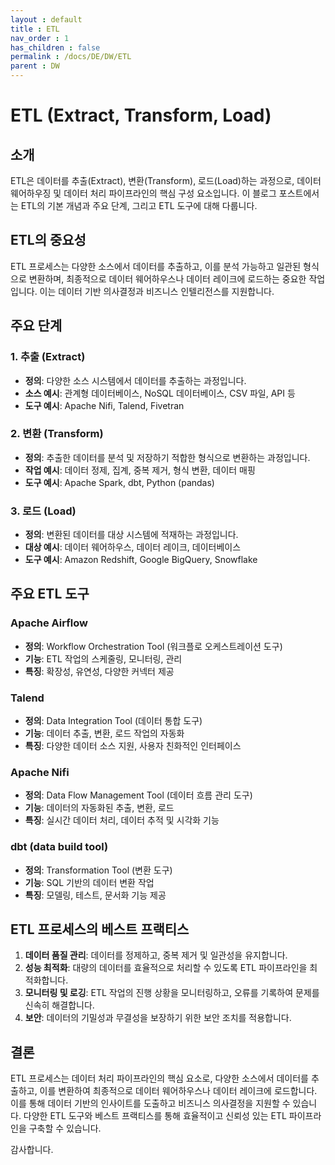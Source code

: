 ```yaml
---
layout : default
title : ETL
nav_order : 1
has_children : false
permalink : /docs/DE/DW/ETL
parent : DW
---
```


# ETL (Extract, Transform, Load)

## 소개

ETL은 데이터를 추출(Extract), 변환(Transform), 로드(Load)하는 과정으로, 데이터 웨어하우징 및 데이터 처리 파이프라인의 핵심 구성 요소입니다. 이 블로그 포스트에서는 ETL의 기본 개념과 주요 단계, 그리고 ETL 도구에 대해 다룹니다.

## ETL의 중요성

ETL 프로세스는 다양한 소스에서 데이터를 추출하고, 이를 분석 가능하고 일관된 형식으로 변환하며, 최종적으로 데이터 웨어하우스나 데이터 레이크에 로드하는 중요한 작업입니다. 이는 데이터 기반 의사결정과 비즈니스 인텔리전스를 지원합니다.

## 주요 단계

### 1. 추출 (Extract)
- **정의**: 다양한 소스 시스템에서 데이터를 추출하는 과정입니다.
- **소스 예시**: 관계형 데이터베이스, NoSQL 데이터베이스, CSV 파일, API 등
- **도구 예시**: Apache Nifi, Talend, Fivetran

### 2. 변환 (Transform)
- **정의**: 추출한 데이터를 분석 및 저장하기 적합한 형식으로 변환하는 과정입니다.
- **작업 예시**: 데이터 정제, 집계, 중복 제거, 형식 변환, 데이터 매핑
- **도구 예시**: Apache Spark, dbt, Python (pandas)

### 3. 로드 (Load)
- **정의**: 변환된 데이터를 대상 시스템에 적재하는 과정입니다.
- **대상 예시**: 데이터 웨어하우스, 데이터 레이크, 데이터베이스
- **도구 예시**: Amazon Redshift, Google BigQuery, Snowflake

## 주요 ETL 도구

### Apache Airflow
- **정의**: Workflow Orchestration Tool (워크플로 오케스트레이션 도구)
- **기능**: ETL 작업의 스케줄링, 모니터링, 관리
- **특징**: 확장성, 유연성, 다양한 커넥터 제공

### Talend
- **정의**: Data Integration Tool (데이터 통합 도구)
- **기능**: 데이터 추출, 변환, 로드 작업의 자동화
- **특징**: 다양한 데이터 소스 지원, 사용자 친화적인 인터페이스

### Apache Nifi
- **정의**: Data Flow Management Tool (데이터 흐름 관리 도구)
- **기능**: 데이터의 자동화된 추출, 변환, 로드
- **특징**: 실시간 데이터 처리, 데이터 추적 및 시각화 기능

### dbt (data build tool)
- **정의**: Transformation Tool (변환 도구)
- **기능**: SQL 기반의 데이터 변환 작업
- **특징**: 모델링, 테스트, 문서화 기능 제공

## ETL 프로세스의 베스트 프랙티스

1. **데이터 품질 관리**: 데이터를 정제하고, 중복 제거 및 일관성을 유지합니다.
2. **성능 최적화**: 대량의 데이터를 효율적으로 처리할 수 있도록 ETL 파이프라인을 최적화합니다.
3. **모니터링 및 로깅**: ETL 작업의 진행 상황을 모니터링하고, 오류를 기록하여 문제를 신속히 해결합니다.
4. **보안**: 데이터의 기밀성과 무결성을 보장하기 위한 보안 조치를 적용합니다.

## 결론

ETL 프로세스는 데이터 처리 파이프라인의 핵심 요소로, 다양한 소스에서 데이터를 추출하고, 이를 변환하여 최종적으로 데이터 웨어하우스나 데이터 레이크에 로드합니다. 이를 통해 데이터 기반의 인사이트를 도출하고 비즈니스 의사결정을 지원할 수 있습니다. 다양한 ETL 도구와 베스트 프랙티스를 통해 효율적이고 신뢰성 있는 ETL 파이프라인을 구축할 수 있습니다.

감사합니다.
